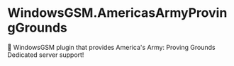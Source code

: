 # WindowsGSM.AmericasArmyProvingGrounds
🧩 WindowsGSM plugin that provides America's Army: Proving Grounds Dedicated server support!
